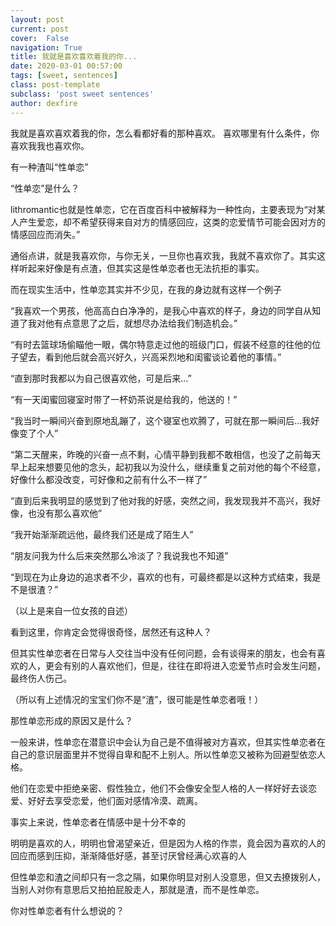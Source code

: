 ```yaml
---
layout: post
current: post
cover:  False
navigation: True
title: 我就是喜欢喜欢着我的你...
date: 2020-03-01 00:57:00
tags: [sweet, sentences]
class: post-template
subclass: 'post sweet sentences'
author: dexfire
---
```


我就是喜欢喜欢着我的你，怎么看都好看的那种喜欢。
喜欢哪里有什么条件，你喜欢我我也喜欢你。

有一种渣叫“性单恋”


“性单恋”是什么？

lithromantic也就是性单恋，它在百度百科中被解释为一种性向，主要表现为“对某人产生爱恋，却不希望获得来自对方的情感回应，这类的恋爱情节可能会因对方的情感回应而消失。”

通俗点讲，就是我喜欢你，与你无关，一旦你也喜欢我，我就不喜欢你了。其实这样听起来好像是有点渣，但其实这是性单恋者也无法抗拒的事实。

而在现实生活中，性单恋其实并不少见，在我的身边就有这样一个例子


“我喜欢一个男孩，他高高白白净净的，是我心中喜欢的样子，身边的同学自从知道了我对他有点意思了之后，就想尽办法给我们制造机会。”

“有时去篮球场偷瞄他一眼，偶尔特意走过他的班级门口，假装不经意的往他的位子望去，看到他后就会高兴好久，兴高采烈地和闺蜜谈论着他的事情。”

“直到那时我都以为自己很喜欢他，可是后来…”

“有一天闺蜜回寝室时带了一杯奶茶说是给我的，他送的！”

“我当时一瞬间兴奋到原地乱蹦了，这个寝室也欢腾了，可就在那一瞬间后…我好像变了个人”

“第二天醒来，昨晚的兴奋一点不剩，心情平静到我都不敢相信，也没了之前每天早上起来想要见他的念头，起初我以为没什么，继续重复之前对他的每个不经意，好像什么都没改变，可好像和之前有什么不一样了”

“直到后来我明显的感觉到了他对我的好感，突然之间，我发现我并不高兴，我好像，也没有那么喜欢他”

“我开始渐渐疏远他，最终我们还是成了陌生人”

“朋友问我为什么后来突然那么冷淡了？我说我也不知道”

“到现在为止身边的追求者不少，喜欢的也有，可最终都是以这种方式结束，我是不是很渣？”

（以上是来自一位女孩的自述）


看到这里，你肯定会觉得很奇怪，居然还有这种人？

但其实性单恋者在日常与人交往当中没有任何问题，会有谈得来的朋友，也会有喜欢的人，更会有别的人喜欢他们，但是，往往在即将进入恋爱节点时会发生问题，最终伤人伤己。

（所以有上述情况的宝宝们你不是“渣”，很可能是性单恋者哦！）

那性单恋形成的原因又是什么？

一般来讲，性单恋在潜意识中会认为自己是不值得被对方喜欢，但其实性单恋者在自己的意识层面里并不觉得自卑和配不上别人。所以性单恋又被称为回避型依恋人格。

他们在恋爱中拒绝亲密、假性独立，他们不会像安全型人格的人一样好好去谈恋爱、好好去享受恋爱，他们面对感情冷漠、疏离。


事实上来说，性单恋者在情感中是十分不幸的

明明是喜欢的人，明明也曾渴望亲近，但是因为人格的作祟，竟会因为喜欢的人的回应而感到压抑，渐渐降低好感，甚至讨厌曾经满心欢喜的人


但性单恋和渣之间却只有一念之隔，如果你明显对别人没意思，但又去撩拨别人，当别人对你有意思后又拍拍屁股走人，那就是渣，而不是性单恋。

你对性单恋者有什么想说的？